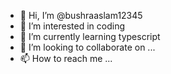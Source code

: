 - 👋 Hi, I’m @bushraaslam12345
- 👀 I’m interested in coding
- 🌱 I’m currently learning typescript
- 💞️ I’m looking to collaborate on ...
- 📫 How to reach me ...

<!---
bushraaslam12345/bushraaslam12345 is a ✨ special ✨ repository because its `README.md` (this file) appears on your GitHub profile.
You can click the Preview link to take a look at your changes.
--->
